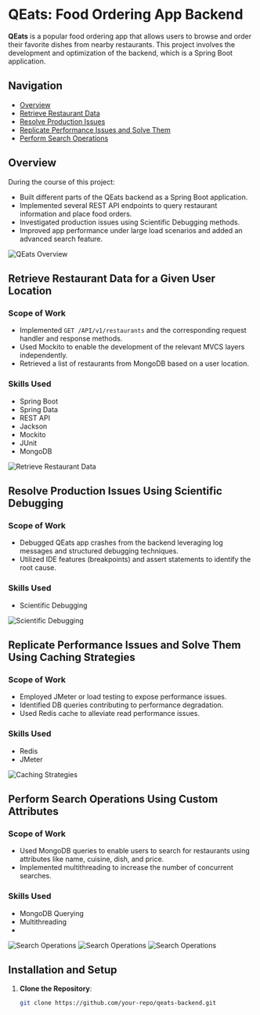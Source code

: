 
# QEats: Food Ordering App Backend

**QEats** is a popular food ordering app that allows users to browse and order their favorite dishes from nearby restaurants. This project involves the development and optimization of the backend, which is a Spring Boot application.

## Navigation

- [Overview](#overview)
- [Retrieve Restaurant Data](#retrieve-restaurant-data-for-a-given-user-location)
- [Resolve Production Issues](#resolve-production-issues-using-scientific-debugging)
- [Replicate Performance Issues and Solve Them](#replicate-performance-issues-and-solve-them-using-caching-strategies)
- [Perform Search Operations](#perform-search-operations-using-custom-attributes)

## Overview

During the course of this project:

- Built different parts of the QEats backend as a Spring Boot application.
- Implemented several REST API endpoints to query restaurant information and place food orders.
- Investigated production issues using Scientific Debugging methods.
- Improved app performance under large load scenarios and added an advanced search feature.

<img src="https://github.com/user-attachments/assets/690130e0-ef04-47e7-aeab-402754d26165" alt="QEats Overview" />

## Retrieve Restaurant Data for a Given User Location

### Scope of Work

- Implemented `GET /API/v1/restaurants` and the corresponding request handler and response methods.
- Used Mockito to enable the development of the relevant MVCS layers independently.
- Retrieved a list of restaurants from MongoDB based on a user location.

### Skills Used

- Spring Boot
- Spring Data
- REST API
- Jackson
- Mockito
- JUnit
- MongoDB


<img src="https://github.com/user-attachments/assets/72b71cd0-0151-4263-8215-3762fd7defea" alt="Retrieve Restaurant Data" />

## Resolve Production Issues Using Scientific Debugging

### Scope of Work

- Debugged QEats app crashes from the backend leveraging log messages and structured debugging techniques.
- Utilized IDE features (breakpoints) and assert statements to identify the root cause.

### Skills Used

- Scientific Debugging

<img src="https://github.com/user-attachments/assets/16a07ee5-a8a0-49fa-bcc7-ae04e7b3a552" alt="Scientific Debugging" />

## Replicate Performance Issues and Solve Them Using Caching Strategies

### Scope of Work

- Employed JMeter or load testing to expose performance issues.
- Identified DB queries contributing to performance degradation.
- Used Redis cache to alleviate read performance issues.

### Skills Used

- Redis
- JMeter

<img src="https://example.com/path/to/your/image.png" alt="Caching Strategies" />

## Perform Search Operations Using Custom Attributes

### Scope of Work

- Used MongoDB queries to enable users to search for restaurants using attributes like name, cuisine, dish, and price.
- Implemented multithreading to increase the number of concurrent searches.

### Skills Used

- MongoDB Querying
- Multithreading
- 
<img src="https://github.com/user-attachments/assets/7cf69e84-d94f-4cae-8012-32ec74fe9b76" alt="Search Operations" />
<img src="https://github.com/user-attachments/assets/50e55df4-b75e-4f99-96a6-83ee66bd6c29" alt="Search Operations" />
<img src="https://github.com/user-attachments/assets/f185313d-660c-4a69-bc65-bbaf4bce8045" alt="Search Operations" />

## Installation and Setup

1. **Clone the Repository**:
   ```bash
   git clone https://github.com/your-repo/qeats-backend.git

